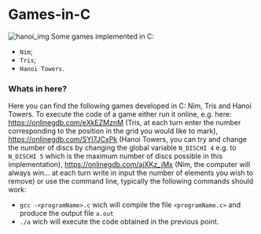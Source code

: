 # Games-in-C
![hanoi_img](https://user-images.githubusercontent.com/91341004/221169390-2edc193f-1b73-4315-b97d-588a0cd708a5.jpeg)
Some games implemented in C: 
- `Nim`;
- `Tris`;
- `Hanoi Towers`.

### Whats in here?
Here you can find the following games developed in C: Nim, Tris and Hanoi Towers. To execute the code of a game either run it online, e.g. here: https://onlinegdb.com/eXkEZMznM (Tris, at each turn enter the number corresponding to the position in the grid you would like to mark), https://onlinegdb.com/SYl7JCxPk (Hanoi Towers, you can try and change the number of discs by changing the global variable `N_DISCHI 4` e.g. to `N_DISCHI 5` which is the maximum number of discs possible in this implementation),  https://onlinegdb.com/ajXKz_jMx (Nim, the computer will always win... at each turn write in input the number of elements you wish to remove) or use the command line, typically the following commands should work:
- `gcc -<programName>.c` wich will compile the file `<programName.c>` and produce the output file `a.out`
- `./a` wich will execute the code obtained in the previous point.
